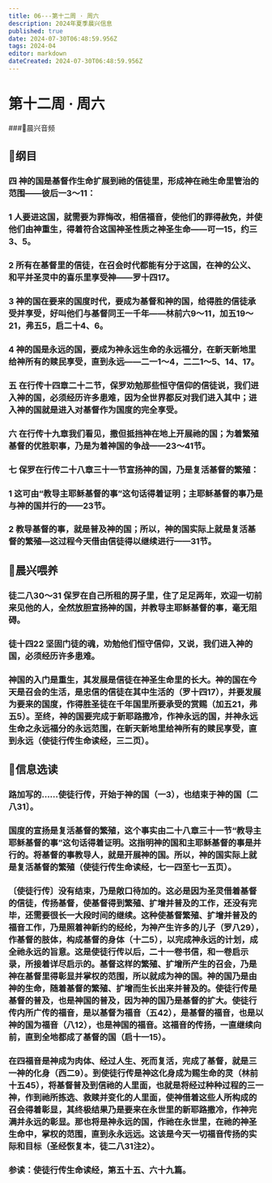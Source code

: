 ```yaml
---
title: 06---第十二周 · 周六
description: 2024年夏季晨兴信息
published: true
date: 2024-07-30T06:48:59.956Z
tags: 2024-04
editor: markdown
dateCreated: 2024-07-30T06:48:59.956Z
---
```


# 第十二周 · 周六
###🎵晨兴音频

## 📖纲目

### 四    神的国是基督作生命扩展到祂的信徒里，形成神在祂生命里管治的范围——彼后一3～11：

### 1    人要进这国，就需要为罪悔改，相信福音，使他们的罪得赦免，并使他们由神重生，得着符合这国神圣性质之神圣生命——可一15，约三3、5。

### 2    所有在基督里的信徒，在召会时代都能有分于这国，在神的公义、和平并圣灵中的喜乐里享受神——罗十四17。

### 3    神的国在要来的国度时代，要成为基督和神的国，给得胜的信徒承受并享受，好叫他们与基督同王一千年——林前六9～11，加五19～21，弗五5，启二十4、6。

### 4    神的国是永远的国，要成为神永远生命的永远福分，在新天新地里给神所有的赎民享受，直到永远——二一1～4，二二1～5、14、17。

### 五    在行传十四章二十二节，保罗劝勉那些恒守信仰的信徒说，我们进入神的国，必须经历许多患难，因为全世界都反对我们进入其中；进入神的国就是进入对基督作为国度的完全享受。

### 六    在行传十九章我们看见，撒但抵挡神在地上开展祂的国；为着繁殖基督的优胜职事，乃是为着神国的争战——23～41节。

### 七    保罗在行传二十八章三十一节宣扬神的国，乃是复活基督的繁殖：

### 1    这可由“教导主耶稣基督的事”这句话得着证明；主耶稣基督的事乃是与神的国并行的——23节。

### 2    教导基督的事，就是普及神的国；所以，神的国实际上就是复活基督的繁殖—这过程今天借由信徒得以继续进行——31节。

## 📖晨兴喂养

### 徒二八30～31    保罗在自己所租的房子里，住了足足两年，欢迎一切前来见他的人，全然放胆宣扬神的国，并教导主耶稣基督的事，毫无阻碍。

### 徒十四22    坚固门徒的魂，劝勉他们恒守信仰，又说，我们进入神的国，必须经历许多患难。

### 神国的入门是重生，其发展是信徒在神圣生命里的长大。神的国在今天是召会的生活，是忠信的信徒在其中生活的（罗十四17），并要发展为要来的国度，作得胜圣徒在千年国里所要承受的赏赐（加五21，弗五5）。至终，神的国要完成于新耶路撒冷，作神永远的国，并神永远生命之永远福分的永远范围，在新天新地里给神所有的赎民享受，直到永远（使徒行传生命读经，三二页）。

## 📖信息选读

### 路加写的……使徒行传，开始于神的国（一3），也结束于神的国〔二八31〕。

### 国度的宣扬是复活基督的繁殖，这个事实由二十八章三十一节“教导主耶稣基督的事”这句话得着证明。这指明神的国和主耶稣基督的事是并行的。将基督的事教导人，就是开展神的国。所以，神的国实际上就是复活基督的繁殖（使徒行传生命读经，七一四至七一五页）。

### 〔使徒行传〕没有结束，乃是敞口待加的。这必是因为圣灵借着基督的信徒，传扬基督，使基督得到繁殖、扩增并普及的工作，还没有完毕，还需要很长一大段时间的继续。这种使基督繁殖、扩增并普及的福音工作，乃是照着神新约的经纶，为神产生许多的儿子（罗八29），作基督的肢体，构成基督的身体（十二5），以完成神永远的计划，成全祂永远的旨意。这是使徒行传以后，二十一卷书信，和一卷启示录，所接着详尽启示的。基督这样的繁殖、扩增所产生的召会，乃是神在基督里得彰显并掌权的范围，所以就成为神的国。神的国乃是由神的生命，随着基督的繁殖、扩增而生长出来并普及的。使徒行传是基督的普及，也是神国的普及，因为神的国乃是基督的扩大。使徒行传内所广传的福音，是以基督为福音（五42），是基督的福音，也是以神的国为福音（八12），也是神国的福音。这福音的传扬，一直继续向前，直到全地都成了基督的国（启十一15）。

### 在四福音是神成为肉体、经过人生、死而复活，完成了基督，就是三一神的化身（西二9）。到使徒行传是神这化身成为赐生命的灵（林前十五45），将基督普及到信祂的人里面，也就是将经过种种过程的三一神，作到祂所拣选、救赎并变化的人里面，使神借着这些人所构成的召会得着彰显，其终极结果乃是要来在永世里的新耶路撒冷，作神完满并永远的彰显。那也将是神永远的国，作祂在永世里，在祂的神圣生命中，掌权的范围，直到永永远远。这该是今天一切福音传扬的实际和目标（圣经恢复本，徒二八31注2）。

### 参读：使徒行传生命读经，第五十五、六十九篇。
<!-- Google tag (gtag.js) -->
<script async src="https://www.googletagmanager.com/gtag/js?id=G-1P8709Z16T"></script>
<script>
  window.dataLayer = window.dataLayer || [];
  function gtag(){dataLayer.push(arguments);}
  gtag('js', new Date());

  gtag('config', 'G-1P8709Z16T');
</script>
